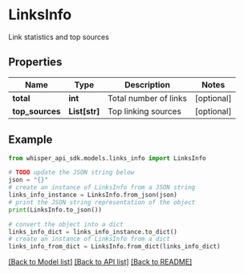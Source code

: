 # LinksInfo

Link statistics and top sources

## Properties

Name | Type | Description | Notes
------------ | ------------- | ------------- | -------------
**total** | **int** | Total number of links | [optional] 
**top_sources** | **List[str]** | Top linking sources | [optional] 

## Example

```python
from whisper_api_sdk.models.links_info import LinksInfo

# TODO update the JSON string below
json = "{}"
# create an instance of LinksInfo from a JSON string
links_info_instance = LinksInfo.from_json(json)
# print the JSON string representation of the object
print(LinksInfo.to_json())

# convert the object into a dict
links_info_dict = links_info_instance.to_dict()
# create an instance of LinksInfo from a dict
links_info_from_dict = LinksInfo.from_dict(links_info_dict)
```
[[Back to Model list]](../README.md#documentation-for-models) [[Back to API list]](../README.md#documentation-for-api-endpoints) [[Back to README]](../README.md)


